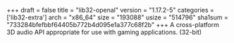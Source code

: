 +++
draft = false
title = "lib32-openal"
version = "1.17.2-5"
categories = ['lib32-extra']
arch = "x86_64"
size = "193088"
usize = "514796"
sha1sum = "733284bfefbbf64405b772b4d095e1a377c68f2b"
+++
A cross-platform 3D audio API appropriate for use with gaming applications. (32-bit)